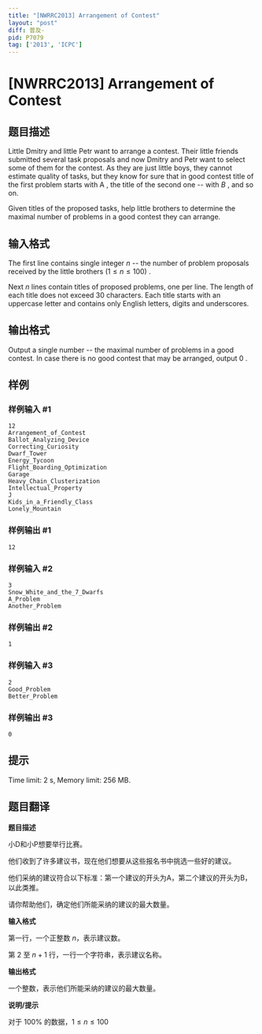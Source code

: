 ```yaml
---
title: "[NWRRC2013] Arrangement of Contest"
layout: "post"
diff: 普及-
pid: P7079
tag: ['2013', 'ICPC']
---
```

# [NWRRC2013] Arrangement of Contest
## 题目描述



Little Dmitry and little Petr want to arrange a contest. Their little friends submitted several task proposals and now Dmitry and Petr want to select some of them for the contest. As they are just little boys, they cannot estimate quality of tasks, but they know for sure that in good contest title of the first problem starts with A , the title of the second one -- with $B$ , and so on.

Given titles of the proposed tasks, help little brothers to determine the maximal number of problems in a good contest they can arrange.


## 输入格式



The first line contains single integer $n$ -- the number of problem proposals received by the little brothers $(1 \le n \le 100)$ .

Next $n$ lines contain titles of proposed problems, one per line. The length of each title does not exceed $30$ characters. Each title starts with an uppercase letter and contains only English letters, digits and underscores.


## 输出格式



Output a single number -- the maximal number of problems in a good contest. In case there is no good contest that may be arranged, output $0$ .


## 样例

### 样例输入 #1
```
12
Arrangement_of_Contest
Ballot_Analyzing_Device
Correcting_Curiosity
Dwarf_Tower
Energy_Tycoon
Flight_Boarding_Optimization
Garage
Heavy_Chain_Clusterization
Intellectual_Property
J
Kids_in_a_Friendly_Class
Lonely_Mountain

```
### 样例输出 #1
```
12

```
### 样例输入 #2
```
3
Snow_White_and_the_7_Dwarfs
A_Problem
Another_Problem

```
### 样例输出 #2
```
1

```
### 样例输入 #3
```
2
Good_Problem
Better_Problem

```
### 样例输出 #3
```
0

```
## 提示

Time limit: 2 s, Memory limit: 256 MB. 


## 题目翻译

**题目描述**

小D和小P想要举行比赛。

他们收到了许多建议书，现在他们想要从这些报名书中挑选一些好的建议。

他们采纳的建议符合以下标准：第一个建议的开头为A，第二个建议的开头为B，以此类推。

请你帮助他们，确定他们所能采纳的建议的最大数量。

**输入格式**

第一行，一个正整数 $n$，表示建议数。

第 $2$ 至 $n+1$ 行，一行一个字符串，表示建议名称。

**输出格式**

一个整数，表示他们所能采纳的建议的最大数量。

**说明/提示**

对于 $100\%$ 的数据，$1\leq n \leq 100$
